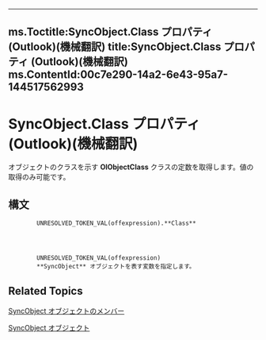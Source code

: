 

---
ms.Toctitle:SyncObject.Class プロパティ (Outlook)(機械翻訳)
title:SyncObject.Class プロパティ (Outlook)(機械翻訳)
ms.ContentId:00c7e290-14a2-6e43-95a7-144517562993
---
# SyncObject.Class プロパティ (Outlook)(機械翻訳)




オブジェクトのクラスを示す **OlObjectClass** クラスの定数を取得します。値の取得のみ可能です。

## 構文

            UNRESOLVED_TOKEN_VAL(offexpression).**Class**




            UNRESOLVED_TOKEN_VAL(offexpression)
            **SyncObject** オブジェクトを表す変数を指定します。



## Related Topics

[SyncObject オブジェクトのメンバー](591a3400-5001-666d-9c1f-31f5490978a8.md)

[SyncObject オブジェクト](099865b6-767f-8022-6839-875624f284f7.md)





